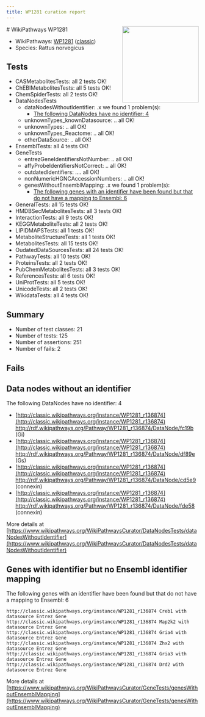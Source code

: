 ```yaml
---
title: WP1281 curation report
---
```


<img style="float: right; width: 200px" src="https://upload.wikimedia.org/wikipedia/commons/thumb/8/83/Wplogo_with_text_500.png/640px-Wplogo_with_text_500.png" />
# WikiPathways WP1281

* WikiPathways: [WP1281](https://wikipathways.org/pathways/WP1281) ([classic](https://classic.wikipathways.org/instance/WP1281))
* Species: Rattus norvegicus
## Tests
* CASMetabolitesTests: all 2 tests OK!
* ChEBIMetabolitesTests: all 5 tests OK!
* ChemSpiderTests: all 2 tests OK!
* DataNodesTests
    * dataNodesWithoutIdentifier: .x we found 1 problem(s):
        * [The following DataNodes have no identifier: 4](#d2d32fa3)
    * unknownTypes_knownDatasource: .. all OK!
    * unknownTypes: .. all OK!
    * unknownTypes_Reactome: .. all OK!
    * otherDataSource: .. all OK!
* EnsemblTests: all 4 tests OK!
* GeneTests
    * entrezGeneIdentifiersNotNumber: .. all OK!
    * affyProbeIdentifiersNotCorrect: .. all OK!
    * outdatedIdentifiers: .... all OK!
    * nonNumericHGNCAccessionNumbers: .. all OK!
    * genesWithoutEnsemblMapping: .x we found 1 problem(s):
        * [The following genes with an identifier have been found but that do not have a mapping to Ensembl: 6](#40286d88)
* GeneralTests: all 15 tests OK!
* HMDBSecMetabolitesTests: all 3 tests OK!
* InteractionTests: all 9 tests OK!
* KEGGMetaboliteTests: all 2 tests OK!
* LIPIDMAPSTests: all 1 tests OK!
* MetaboliteStructureTests: all 1 tests OK!
* MetabolitesTests: all 15 tests OK!
* OudatedDataSourcesTests: all 24 tests OK!
* PathwayTests: all 10 tests OK!
* ProteinsTests: all 2 tests OK!
* PubChemMetabolitesTests: all 3 tests OK!
* ReferencesTests: all 6 tests OK!
* UniProtTests: all 5 tests OK!
* UnicodeTests: all 2 tests OK!
* WikidataTests: all 4 tests OK!


## Summary

* Number of test classes: 21
* Number of tests: 125
* Number of assertions: 251
* Number of fails: 2

## Fails

<a name="d2d32fa3" />

## Data nodes without an identifier

The following DataNodes have no identifier: 4

* [http://classic.wikipathways.org/instance/WP1281_r136874](http://classic.wikipathways.org/instance/WP1281_r136874) http://rdf.wikipathways.org/Pathway/WP1281_r136874/DataNode/fc19b (Gi)
* [http://classic.wikipathways.org/instance/WP1281_r136874](http://classic.wikipathways.org/instance/WP1281_r136874) http://rdf.wikipathways.org/Pathway/WP1281_r136874/DataNode/df89e (Gs)
* [http://classic.wikipathways.org/instance/WP1281_r136874](http://classic.wikipathways.org/instance/WP1281_r136874) http://rdf.wikipathways.org/Pathway/WP1281_r136874/DataNode/cd5e9 (connexin)
* [http://classic.wikipathways.org/instance/WP1281_r136874](http://classic.wikipathways.org/instance/WP1281_r136874) http://rdf.wikipathways.org/Pathway/WP1281_r136874/DataNode/fde58 (connexin)


More details at [https://www.wikipathways.org/WikiPathwaysCurator/DataNodesTests/dataNodesWithoutIdentifier](https://www.wikipathways.org/WikiPathwaysCurator/DataNodesTests/dataNodesWithoutIdentifier)

<a name="40286d88" />

## Genes with identifier but no Ensembl identifier mapping

The following genes with an identifier have been found but that do not have a mapping to Ensembl: 6
```
http://classic.wikipathways.org/instance/WP1281_r136874 Creb1 with datasource Entrez Gene
http://classic.wikipathways.org/instance/WP1281_r136874 Map2k2 with datasource Entrez Gene
http://classic.wikipathways.org/instance/WP1281_r136874 Gria4 with datasource Entrez Gene
http://classic.wikipathways.org/instance/WP1281_r136874 Zhx2 with datasource Entrez Gene
http://classic.wikipathways.org/instance/WP1281_r136874 Gria3 with datasource Entrez Gene
http://classic.wikipathways.org/instance/WP1281_r136874 Drd2 with datasource Entrez Gene
```

More details at [https://www.wikipathways.org/WikiPathwaysCurator/GeneTests/genesWithoutEnsemblMapping](https://www.wikipathways.org/WikiPathwaysCurator/GeneTests/genesWithoutEnsemblMapping)

